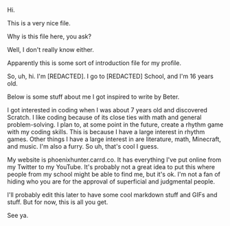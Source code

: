 Hi.

This is a very nice file.

Why is this file here, you ask?

Well, I don't really know either.

Apparently this is some sort of introduction file for my profile.

So, uh, hi. I'm [REDACTED]. I go to [REDACTED] School, and I'm 16 years old. 

Below is some stuff about me I got inspired to write by Beter.

I got interested in coding when I was about 7 years old and discovered Scratch. 
I like coding because of its close ties with math and general problem-solving.
I plan to, at some point in the future, create a rhythm game with my coding skills. This is because I have a large interest in rhythm games.
Other things I have a large interest in are literature, math, Minecraft, and music. I'm also a furry. So uh, that's cool I guess.

My website is phoenixhunter.carrd.co. It has everything I've put online from my Twitter to my YouTube.
It's probably not a great idea to put this where people from my school might be able to find me, but it's ok.
I'm not a fan of hiding who you are for the approval of superficial and judgmental people.

I'll probably edit this later to have some cool markdown stuff and GIFs and stuff. But for now, this is all you get.

See ya.
 
